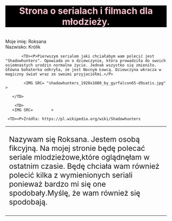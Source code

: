 <HTML>
<HEAD>
   <meta charset = "UTF-8">
   <meta name = "description" content = "Strona zawiera informacje na temat seriali, które ostatnio oglądałam.>

<TITLE> Strona o serialach i filmach mlodzieżowych. </TITLE>
</HEAD>

<BODY style="font-size: 60px;">
<H1 style="text-align: center; color: pink; background-color: black; ">Strona o serialach i filmach dla młodzieży.</H1><BR>
Moje imię: Roksana<BR>
Nazwisko: Królik<BR>

<TABLE>
   <TR style="font-size: 23px;" >
       
      
 <TD><P>Nazywam się Roksana.
   Jestem osobą fikcyjną.
   Na mojej stronie będę polecać seriale mlodzieżowe,które oglądnęłam w ostatnim czasie. Będę chciała wam również polecić kilka z      wymienionych seriali ponieważ bardzo mi się one spodobały.Myślę, że wam również się spodobają.</P>

          
</TD>
</TR>

<TR style="font-size: 23px;">

           <TD><P>Pierwszym serialem jaki chciałabym wam polecić jest "Shadowhunters". Opowiada on o dziewczynie, która prowadziła do swoich osiemnastych urodzin normalne życie. Jednak wszystko się zmieniło. Główna bohaterka odkryła, że jest Nocnym Łowcą. Dziewczyna wkracza w magiczny świat wraz ze swoimi przyjaciółmi.</P>
           
            <IMG SRC= "shadowhunters_1920x1080_by_gyrfalcon65-d9satis.jpg"       >

       </TD>
        
        <TD>
       <IMG SRC=        >
</TD>

     <TD><P>Żródła: https://pl.wikipedia.org/wiki/Shadowhunters
</TR>
 



</TABLE>

</BODY>
</HTML>
